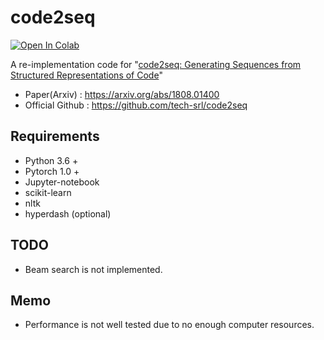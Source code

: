 # code2seq
[![Open In Colab](https://colab.research.google.com/assets/colab-badge.svg)](https://colab.research.google.com/github/googlecolab/)  

A re-implementation code for "[code2seq: Generating Sequences from Structured Representations of Code](https://arxiv.org/abs/1808.01400)"

* Paper(Arxiv) : https://arxiv.org/abs/1808.01400  
* Official Github : https://github.com/tech-srl/code2seq

## Requirements
* Python 3.6 +
* Pytorch 1.0 +
* Jupyter-notebook
* scikit-learn
* nltk
* hyperdash (optional)

## TODO
* Beam search is not implemented.

## Memo
* Performance is not well tested due to no enough computer resources. 

